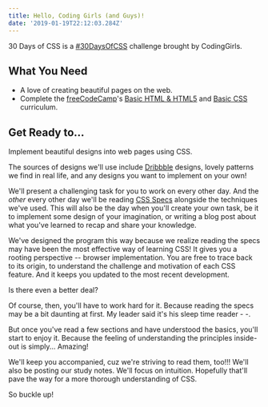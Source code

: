 ```yaml
---
title: Hello, Coding Girls (and Guys)!
date: '2019-01-19T22:12:03.284Z'
---
```


30 Days of CSS is a [#30DaysOfCSS](https://twitter.com/search?q=%2330daysofcss) challenge brought by CodingGirls.

## What You Need

- A love of creating beautiful pages on the web.
- Complete the [freeCodeCamp](https://www.freecodecamp.org/)'s [Basic HTML & HTML5](https://learn.freecodecamp.org/responsive-web-design/basic-html-and-html5/) and [Basic CSS](https://learn.freecodecamp.org/responsive-web-design/basic-css) curriculum.

## Get Ready to...

Implement beautiful designs into web pages using CSS.

The sources of designs we'll use include [Dribbble](http://dribbble.com) designs, lovely patterns we find in real life, and any designs you want to implement on your own!

We'll present a challenging task for you to work on every other day. And the _other_ every other day we'll be reading [CSS Specs](https://www.w3.org/TR/css-2018/) alongside the techniques we've used.
This will also be the day when you'll create your own task, be it to implement some design of your imagination, or writing a blog post about what you've learned to recap and share your knowledge.

We've designed the program this way because we realize reading the specs may have been the most effective way of learning CSS!
It gives you a rooting perspective -- browser implementation. You are free to trace back to its origin, to understand the challenge and motivation of each CSS feature. And it keeps you updated to the most recent development.

Is there even a better deal?

Of course, then, you'll have to work hard for it. Because reading the specs may be a bit daunting at first.
My leader said it's his sleep time reader - -.

But once you've read a few sections and have understood the basics, you'll start to enjoy it.
Because the feeling of understanding the principles inside-out is simply... Amazing!

We'll keep you accompanied, cuz we're striving to read them, too!!!
We'll also be posting our study notes. We'll focus on intuition. Hopefully that'll pave the way for a more thorough understanding of CSS.

So buckle up!
